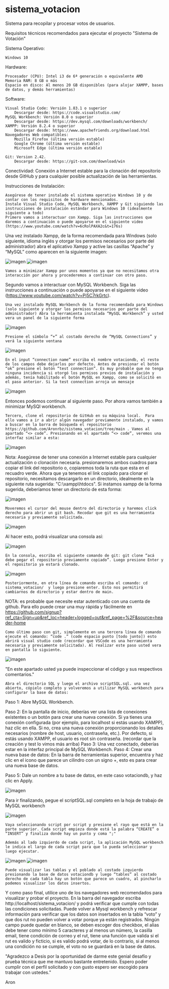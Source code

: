 # sistema_votacion
Sistema para recopilar y procesar votos de usuarios.

Requisitos técnicos recomendados para ejecutar el proyecto "Sistema de Votación"

Sistema Operativo:

    Windows 10

Hardware:

    Procesador (CPU): Intel i3 de 6ª generación o equivalente AMD
    Memoria RAM: 8 GB o más
    Espacio en disco: Al menos 20 GB disponibles (para alojar XAMPP, bases de datos, y demás herramientas)

Software:

    Visual Studio Code: Versión 1.83.1 o superior
        Descargar desde: https://code.visualstudio.com/
    MySQL Workbench: Versión 8.0 o superior
        Descargar desde: https://dev.mysql.com/downloads/workbench/
    XAMPP: Versión 8.2.4 o superior
        Descargar desde: https://www.apachefriends.org/download.html
    Navegadores Web compatibles:
        Mozilla Firefox (última versión estable)
        Google Chrome (última versión estable)
        Microsoft Edge (última versión estable)

    Git: Version 2.42.
        Descargar desde: https://git-scm.com/download/win

Conectividad:
    Conexión a Internet estable para la clonación del repositorio desde GitHub y para cualquier posible actualización de las herramientas.

Instrucciones de Instalación:

    Asegúrese de tener instalado el sistema operativo Windows 10 y de contar con los requisitos de hardware mencionados.
    Instale Visual Studio Code, MySQL Workbench, XAMPP y Git siguiendo las instrucciones de instalación estándar para Windows 10 (idealmente siguiente a todo)
    Primero vamos a interactuar con Xampp. Siga las instrucciones que daremos a continuación o puede apoyarse en el siguiente video (https://www.youtube.com/watch?v=6cRolPAXA2c&t=176s)

Una vez instalado Xampp, de la forma recomendada para Windows (solo siguiente, idioma inglés y otorgar los permisos necesarios por parte del administrador) abra el aplicativo Xampp y active las casillas “Apache” y “MySQL” como aparecen en la siguiente imagen:

   ![imagen](https://github.com/Aronrbz/sistema_votacion/assets/101678799/456ae80f-1c22-4001-a370-9e1ebbe0a9df) ![imagen](https://github.com/Aronrbz/sistema_votacion/assets/101678799/31cad434-2233-4470-9d78-4debdde40895)



    Vamos a minimizar Xampp por unos momentos ya que no necesitamos otra interacción por ahora y procederemos a continuar con otro paso.

Segundo vamos a interactuar con MySQL Workbench. Siga las instrucciones a continuación o puede apoyarse en el siguiente video (https://www.youtube.com/watch?v=Pj5C7rkGrtc).



    Una vez instalado MySQL Workbench de la forma recomendada para Windows (solo siguiente y otorgar los permisos necesarios por parte del administrador) Abra la herramienta instalada “MySQL Workbench” y usted vera un panel de la siguiente forma

![imagen](https://github.com/Aronrbz/sistema_votacion/assets/101678799/d3bff291-cb7b-4e8f-844a-c88b3d5670d9)


    Presione el símbolo “+” al costado derecho de “MySQL Connections” y verá la siguiente ventana

![imagen](https://github.com/Aronrbz/sistema_votacion/assets/101678799/2a7bfd92-6fe6-47e7-ac98-d3b0a44a082e)


    En el input “connection name” escriba el nombre votaciondb, el resto de los campos debe dejarlos por defecto. Antes de presionar el botón “ok” presione el botón “test connection”. Es muy probable que no tenga ninguna incidencia si otorgó los permisos previos de instalación y además, tenía habilitado el botón MySQL en Xampp, como se solicitó en el paso anterior. Si la test connection arroja un mensaje

![imagen](https://github.com/Aronrbz/sistema_votacion/assets/101678799/8f30b518-4d40-4bac-b533-1740a96b7566)


Entonces podemos continuar al siguiente paso. Por ahora vamos también a minimizar MySQl workbench.

    Tercero, clone el repositorio de GitHub en su máquina local.  Para ello vamos a ir a abrir algún navegador previamente instalado, y vamos a buscar en la barra de búsqueda el repositorio https://github.com/Aronrbz/sistema_votacion/tree/main . Vamos al apartado “<> code”. Presionando en el apartado “<> code”, veremos una interfaz similar a esta:

![imagen](https://github.com/Aronrbz/sistema_votacion/assets/101678799/a63efa3f-1c97-4880-8242-af83e60ba72b)

 
Nota: Asegúrese de tener una conexión a Internet estable para cualquier actualización o clonación necesaria.
presionaremos ambos cuadros para copiar el link del repositorio o, copiaremos toda la ruta que esta en el recuadro verde. Ahora que ya tenemos el link copiado para clonar el repositorio, necesitamos descargarlo en un directorio, idealmente en la siguiente ruta sugerida: "C:\xampp\htdocs". Si instamos xampp de la forma sugerida, deberíamos tener un directorio de esta forma:

 ![imagen](https://github.com/Aronrbz/sistema_votacion/assets/101678799/d3d193ce-2c0c-4eb1-808b-626db51337ae)


    Moveremos el cursor del mouse dentro del directorio y haremos click derecho para abrir un git bash. Recodar que git es una herramienta necesaria y previamente solicitada.

![imagen](https://github.com/Aronrbz/sistema_votacion/assets/101678799/0ed64cba-b998-408e-855a-aa05b959edd6)


Al hacer esto, podrá visualizar una consola así:

![imagen](https://github.com/Aronrbz/sistema_votacion/assets/101678799/72f2ba23-78cd-408c-a0d6-31f5593bffd3)
 

    En la consola, escriba el siguiente comando de git: git clone “acá debe pegar el repositorio previamente copiado”. Luego presione Enter y el repositorio ya estará clonado.
 
![imagen](https://github.com/Aronrbz/sistema_votacion/assets/101678799/7f1ea082-603e-4524-9b1f-861827d294a4)

 
    Posteriormente, en otra línea de comando escriba el comando: cd sistema_votacion/  y luego presione enter. Esto nos permitirá cambiarnos de directorio y estar dentro de main.

NOTA:  es probable que necesite estar autenticado con una cuenta de github. Para ello puede crear una muy rápida y fácilmente en https://github.com/signup?ref_cta=Sign+up&ref_loc=header+logged+out&ref_page=%2F&source=header-home

    Como último paso con git, simplemente en una tercera línea de comando ejecute el comando: “code .” (code espacio punto [todo junto]) esto abrirá visual studio code (recordar que VSCode es una herramienta necesaria y previamente solicitada). Al realizar este paso usted vera en pantalla lo siguiente.

![imagen](https://github.com/Aronrbz/sistema_votacion/assets/101678799/61fae510-c63a-4555-b49a-e6536b524084)


"En este apartado usted ya puede inspeccionar el código y sus respectivos comentarios."

    Abra el directorio SQL y luego el archivo scriptSQL.sql. una vez abierto, cópielo completo y volveremos a utilizar MySQL workbench para configurar la base de datos: 


Paso 1: Abre MySQL Workbench.

Paso 2: En la pantalla de inicio, deberías ver una lista de conexiones existentes o un botón para crear una nueva conexión. Si ya tienes una conexión configurada (por ejemplo, para localhost si estás usando XAMPP), haz clic en ella. Si no, crea una nueva conexión proporcionando los detalles necesarios (nombre de host, usuario, contraseña, etc.). Por defecto, si estás usando XAMPP, el usuario es root sin contraseña.
(recordar que la creación y test lo vimos más arriba)
Paso 3: Una vez conectado, deberías estar en la interfaz principal de MySQL Workbench.
Paso 4: Crear una nueva base de datos: 
En la barra de herramientas superior, encuentra y haz clic en el icono que parece un cilindro con un signo +, esto es para crear una nueva base de datos.

Paso 5: Dale un nombre a tu base de datos, en este caso votaciondb, y haz clic en Apply.

![imagen](https://github.com/Aronrbz/sistema_votacion/assets/101678799/b5bd661b-e180-4c82-80e6-c30210904a16)


Para ir finalizando, pegue el scriptSQL.sql completo en la hoja de trabajo de MySQL workbench

![imagen](https://github.com/Aronrbz/sistema_votacion/assets/101678799/b4905819-8e71-48b4-a605-501a6ccb96b2)



    Vaya seleccionando script por script y presione el rayo que está en la parte superior. Cada script empieza donde está la palabra “CREATE” o “INSERT” y finaliza donde hay un punto y coma ";"

    Además al lado izquierdo de cada script, la aplicación MySQL workbench le indica el largo de cada script para que lo pueda seleccionar y luego ejecutar.

![imagen](https://github.com/Aronrbz/sistema_votacion/assets/101678799/9c30a0d9-2b8c-4ff5-9086-ef1442fae6ad)  ![imagen](https://github.com/Aronrbz/sistema_votacion/assets/101678799/bcea47ad-8a7e-4a93-8f7d-781d70163e71)

   

    Puede visualizar las tablas y el poblado al costado izquierdo presionando la base de datos votaciondb y luego “tables” al costado derecho de cada tabla hay un botón que parece un cuadro, al pincharlo podemos visualizar los datos insertos.


  Y como paso final, utilice uno de los navegadores web recomendados para visualizar y probar el proyecto. En la barra del navegador escriba http://localhost/sistema_votacion/ y podrá verificar que cumple con todas las condiciones solicitadas. Puede volver a Mysql workbench y refrescar información para verificar que los datos son insertados en la tabla “voto” y que dos rut no pueden volver a votar porque ya están registrados. Ningún campo puede quedar en blanco, se deben escoger dos checkbox, el alias debe tener como mínimo 5 caracteres y al menos un número, la casilla email, tiene condición de correo y el rut, tiene una función que valida si el rut es valido y ficticio, si es valido podrá votar, de lo contrario, si al menos una condición no se cumple, el voto no se guardará en la base de datos.

"Agradezco a Desis por la oportunidad de darme este genial desafío y prueba técnica que me mantuvo bastante entretenido. Espero poder cumplir con el perfil solicitado y con gusto espero ser escogido para trabajar con ustedes."

Aron

